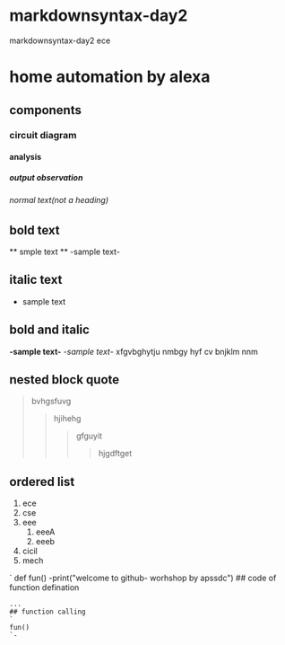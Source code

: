 # markdownsyntax-day2
markdownsyntax-day2 ece
# home automation by alexa
## components
### circuit diagram
#### analysis
##### output observation
###### normal text(not a heading)
## bold text
** smple text **
-sample text-
## italic text
* sample text
## bold and italic
**-sample text-**
-*sample text*-
xfgvbghytju   nmbgy hyf
cv  bnjklm  nnm
## nested block quote
>bvhgsfuvg
>>hjihehg
>>>gfguyit
>>>>hjgdftget
## ordered list

1. ece
2. cse
3. eee
    1. eeeA
    2. eeeb
4. cicil
5. mech
  
`
def fun()
    -print("welcome to github- worhshop by apssdc")
    ## code of function defination
    
    ...
    ## function calling
    `
    fun()
    `-
 

